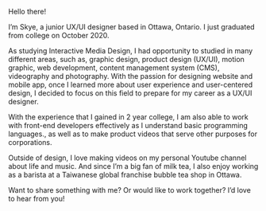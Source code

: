 Hello there!

I’m Skye, a junior UX/UI designer based in Ottawa, Ontario. I just graduated from college on October 2020.

As studying Interactive Media Design, I had opportunity to studied in many different areas, such as, graphic design, product design (UX/UI), motion graphic, web development, content management system (CMS), videography and photography. With the passion for designing website and mobile app, once I learned more about user experience and user-centered design, I decided to focus on this field to prepare for my career as a UX/UI designer.

With the experience that I gained in 2 year college, I am also able to work with front-end developers effectively as I understand basic programming languages., as well as to make product videos that serve other purposes for corporations. 

Outside of design, I love making videos on my personal Youtube channel about life and music. And since I’m a big fan of milk tea, I also enjoy working as a barista at a Taiwanese global franchise bubble tea shop in Ottawa. 

Want to share something with me? Or would like to work together? I’d love to hear from you!

